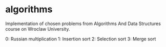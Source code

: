 # algorithms
Implementation of chosen problems from Algorithms And Data Structures course on Wroclaw University.

0: Russian multiplication
1: Insertion sort
2: Selection sort
3: Merge sort